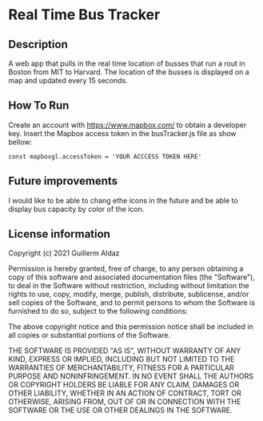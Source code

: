 # Real Time Bus Tracker

## Description
A web app that pulls in the real time location of busses that run a rout in Boston from MIT to Harvard. The location of the busses is displayed on a map and updated every 15 seconds.

## How To Run
Create an account with https://www.mapbox.com/ to obtain a developer key. Insert the Mapbox access token in the busTracker.js file as show bellow:

```JS
const mapboxgl.accessToken = 'YOUR ACCCESS TOKEN HERE'
```

## Future improvements
I would like to be able to chang ethe icons in the future and be able to display bus capacity by color of the icon.

## License information
Copyright (c) 2021 Guillerm Aldaz

Permission is hereby granted, free of charge, to any person obtaining a copy
of this software and associated documentation files (the "Software"), to deal
in the Software without restriction, including without limitation the rights
to use, copy, modify, merge, publish, distribute, sublicense, and/or sell
copies of the Software, and to permit persons to whom the Software is
furnished to do so, subject to the following conditions:

The above copyright notice and this permission notice shall be included in all
copies or substantial portions of the Software.

THE SOFTWARE IS PROVIDED "AS IS", WITHOUT WARRANTY OF ANY KIND, EXPRESS OR
IMPLIED, INCLUDING BUT NOT LIMITED TO THE WARRANTIES OF MERCHANTABILITY,
FITNESS FOR A PARTICULAR PURPOSE AND NONINFRINGEMENT. IN NO EVENT SHALL THE
AUTHORS OR COPYRIGHT HOLDERS BE LIABLE FOR ANY CLAIM, DAMAGES OR OTHER
LIABILITY, WHETHER IN AN ACTION OF CONTRACT, TORT OR OTHERWISE, ARISING FROM,
OUT OF OR IN CONNECTION WITH THE SOFTWARE OR THE USE OR OTHER DEALINGS IN THE
SOFTWARE.
